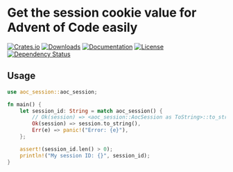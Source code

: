 # Get the session cookie value for Advent of Code easily

[![Crates.io](https://img.shields.io/crates/v/aoc-session)](https://crates.io/crates/aoc-session)
[![Downloads](https://img.shields.io/crates/d/aoc-session.svg)](https://crates.io/crates/aoc-session)
[![Documentation](https://docs.rs/aoc-session/badge.svg)](https://docs.rs/aoc-session)
[![License](https://img.shields.io/crates/l/aoc-session)](https://crates.io/crates/aoc-session)
[![Dependency Status](https://deps.rs/repo/github/JohnScience/aoc-session/status.svg)](https://deps.rs/repo/github/JohnScience/aoc-session)

## Usage

```rust
use aoc_session::aoc_session;

fn main() {
    let session_id: String = match aoc_session() {
        // Ok(session) => <aoc_session::AocSession as ToString>::to_string(&session),
        Ok(session) => session.to_string(),
        Err(e) => panic!("Error: {e}"),
    };

    assert!(session_id.len() > 0);
    println!("My session ID: {}", session_id);
}
```
